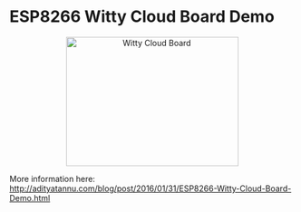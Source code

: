 ESP8266 Witty Cloud Board Demo
===========================================

<p align="center">
<img src="https://cloud.githubusercontent.com/assets/744810/12700003/5ac3cf0a-c786-11e5-93c3-5b146e50b894.jpg" alt="Witty Cloud Board" style="width:304px;height:228px;">
</p>

More information here: http://adityatannu.com/blog/post/2016/01/31/ESP8266-Witty-Cloud-Board-Demo.html
